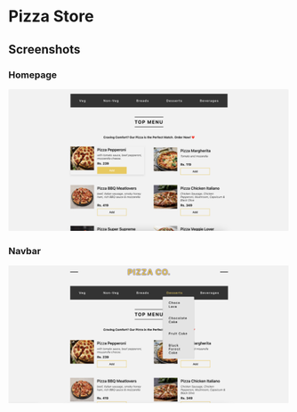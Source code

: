 # Pizza Store

## Screenshots

### Homepage
![Homepage Screenshot](screenshots/1.jpg)

### Navbar
![Menu Screenshot](screenshots/2.jpg)
